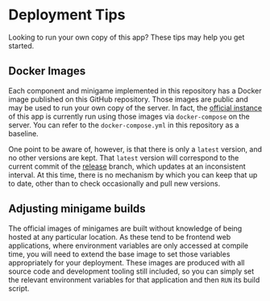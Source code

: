 # Deployment Tips

Looking to run your own copy of this app? These tips may help you get started.

## Docker Images

Each component and minigame implemented in this repository has a Docker image published on
this GitHub repository. Those images are public and may be used to run your own copy of the
server. In fact, the [official instance][cameldridge] of this app is currently run using 
those images via `docker-compose` on the server. You can refer to the `docker-compose.yml`
in this repository as a baseline.

[cameldridge]: https://party.cameldridge.com

One point to be aware of, however, is that there is only a `latest` version, and no other
versions are kept. That `latest` version will correspond to the current commit of the
[release](https://github.com/foxfriends/minigames/tree/release) branch, which updates
at an inconsistent interval. At this time, there is no mechanism by which you can keep
that up to date, other than to check occasionally and pull new versions.

## Adjusting minigame builds

The official images of minigames are built without knowledge of being hosted at any
particular location. As these tend to be frontend web applications, where environment
variables are only accessed at compile time, you will need to extend the base image to
set those variables appropriately for your deployment. These images are produced with
all source code and development tooling still included, so you can simply set the 
relevant environment variables for that application and then `RUN` its build script.
